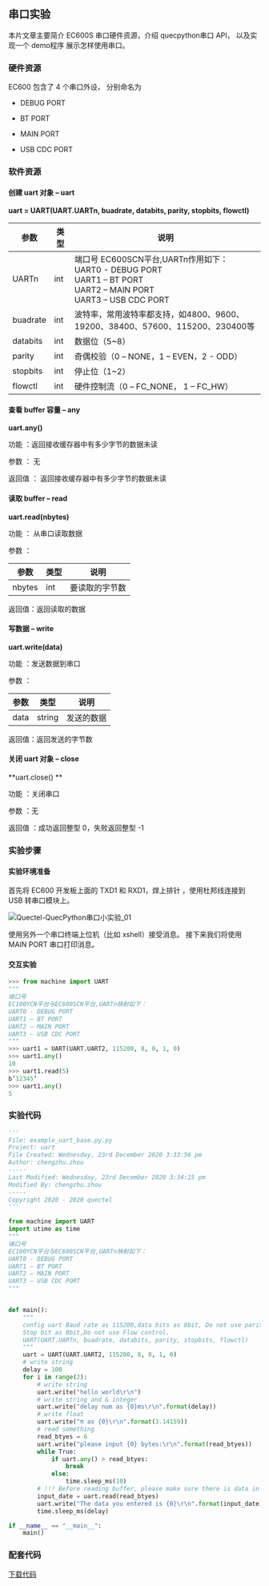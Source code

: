 ﻿## 串口实验

本片文章主要简介 EC600S 串口硬件资源，介绍 quecpython串口 API， 以及实现一个 demo程序 展示怎样使用串口。

### 硬件资源

EC600 包含了 4 个串口外设，  分别命名为

- DEBUG PORT 

- BT PORT 

- MAIN PORT 

- USB CDC PORT 

  

### 软件资源

#### 创建 uart 对象  – uart

**uart = UART(UART.UARTn, buadrate, databits, parity, stopbits, flowctl)**

| 参数     | 类型 | 说明                                                         |
| -------- | ---- | ------------------------------------------------------------ |
| UARTn    | int  | 端口号   EC600SCN平台,UARTn作用如下：   <br>UART0 - DEBUG PORT<br/>UART1 – BT PORT<br/>UART2 – MAIN PORT<br/>UART3 – USB CDC PORT |
| buadrate | int  | 波特率，常用波特率都支持，如4800、9600、19200、38400、57600、115200、230400等 |
| databits | int  | 数据位（5~8）                                                |
| parity   | int  | 奇偶校验（0 – NONE，1 – EVEN，2 - ODD）                      |
| stopbits | int  | 停止位（1~2）                                                |
| flowctl  | int  | 硬件控制流（0 – FC_NONE， 1 – FC_HW）                        |



#### 查看 buffer 容量  – any

**uart.any()**

功能 ：返回接收缓存器中有多少字节的数据未读

参数 ： 无 

返回值 ： 返回接收缓存器中有多少字节的数据未读



#### 读取 buffer – read

**uart.read(nbytes)**

功能 ： 从串口读取数据

参数 ：

|参数 |类型 |说明 |
| - | - | - |
|nbytes |int |要读取的字节数|
返回值：返回读取的数据



#### 写数据  – write

**uart.write(data)**

功能 ：发送数据到串口

参数 ：

| 参数 | 类型   | 说明       |
| ---- | ------ | ---------- |
| data | string | 发送的数据 |

返回值：返回发送的字节数



#### 关闭 uart 对象  – close

**uart.close() **

功能 ：关闭串口

参数 ：无

返回值 ：成功返回整型 0，失败返回整型 -1 

  

### 实验步骤

#### 实验环境准备

首先将 EC600 开发板上面的 TXD1  和 RXD1，焊上排针  ，使用杜邦线连接到 USB 转串口模块上。

![Quectel-QuecPython串口小实验_01](media/Quectel-QuecPython串口小实验_01.png)

使用另外一个串口终端上位机（比如 xshell）接受消息。 接下来我们将使用 MAIN PORT  串口打印消息。



#### 交互实验

```python
>>> from machine import UART
"""
端口号
EC100YCN平台与EC600SCN平台,UARTn映射如下：
UART0 - DEBUG PORT
UART1 – BT PORT
UART2 – MAIN PORT
UART3 – USB CDC PORT
"""
>>> uart1 = UART(UART.UART2, 115200, 8, 0, 1, 0) 
>>> uart1.any()
10
>>> uart1.read(5)
b’12345’
>>> uart1.any()
5
```



### 实验代码

```python
'''
File: example_uart_base.py.py
Project: uart
File Created: Wednesday, 23rd December 2020 3:33:56 pm
Author: chengzhu.zhou
-----
Last Modified: Wednesday, 23rd December 2020 3:34:15 pm
Modified By: chengzhu.zhou
-----
Copyright 2020 - 2020 quectel
'''

from machine import UART
import utime as time
"""
端口号
EC100YCN平台与EC600SCN平台,UARTn映射如下：
UART0 - DEBUG PORT
UART1 – BT PORT
UART2 – MAIN PORT
UART3 – USB CDC PORT
"""


def main():
    """
    config uart Baud rate as 115200,data bits as 8bit, Do not use parity,
    Stop bit as 0bit,Do not use Flow control，
    UART(UART.UARTn, buadrate, databits, parity, stopbits, flowctl)
    """
    uart = UART(UART.UART2, 115200, 8, 0, 1, 0)
    # write string
    delay = 100
    for i in range(2):
        # write string
        uart.write("hello world\r\n")
        # write string and & integer
        uart.write("delay num as {0}ms\r\n".format(delay))
        # write float
        uart.write("π as {0}\r\n".format(3.14159))
        # read something
        read_btyes = 6
        uart.write("please input {0} bytes:\r\n".format(read_btyes))
        while True:
            if uart.any() > read_btyes:
                break
            else:
                time.sleep_ms(10)
        # !!! Before reading buffer, please make sure there is data in buffer
        input_date = uart.read(read_btyes)
        uart.write("The data you entered is {0}\r\n".format(input_date))
        time.sleep_ms(delay)

if __name__ == "__main__":
    main()


```

### 配套代码


<!-- * [下载代码](code/uart_demo1.py) -->
 <a href="zh-cn/QuecPythonTest/code/uart_demo1.py" target="_blank">下载代码</a>
